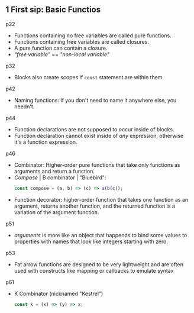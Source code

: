 ## 1 First sip: Basic Functios

p22

- Functions containing no free variables are called pure functions.
- Functions containing free variables are called closures.
- A pure function can contain a closure.
- _"free variable"_ == _"non-local variable"_

p32

- Blocks also create scopes if `const` statement are within them.

p42

- Naming functions: If you don't need to name it anywhere else, you needn't.

p44

- Function declarations are not supposed to occur inside of blocks.
- Function declaration cannot exist inside of _any_ expression, otherwise it's a function expression.

p46

- Combinator: Higher-order pure functions that take only functions as arguments and return a function.
- _Compose_ | B combinator | "Bluebird":
  ```js
  const compose = (a, b) => (c) => a(b(c));
  ```
- Function decorator: higher-order function that takes one function as an argument, returns another function, and the returned function is a variation of the argument function.

p51

- _arguments_ is more like an object that happends to bind some values to properties with names that look like integers starting with zero.

p53

- Fat arrow functions are designed to be very lightweight and are often used with constructs like mapping or callbacks to emulate syntax

p61

- K Combinator (nicknamed "Kestrel")
  ```js
  const k = (x) => (y) => x;
  ```
